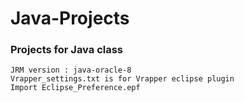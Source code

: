Java-Projects
=============

### Projects for Java class
```
JRM version : java-oracle-8
Vrapper_settings.txt is for Vrapper eclipse plugin
Import Eclipse_Preference.epf
```
